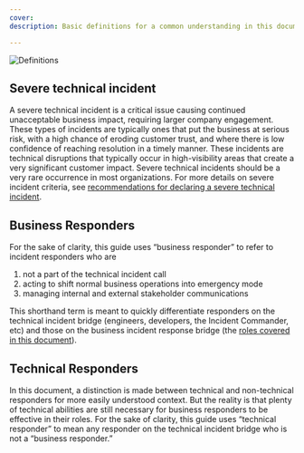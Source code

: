```yaml
---
cover:
description: Basic definitions for a common understanding in this document

---
```

![Definitions](../assets/img/headers/Business_Definitions.png)

## Severe technical incident
A severe technical incident is a critical issue causing continued unacceptable business impact, requiring larger company engagement. These types of incidents are typically ones that put the business at serious risk, with a high chance of eroding customer trust, and where there is low confidence of reaching resolution in a timely manner. These incidents are technical disruptions that typically occur in high-visibility areas that create a very significant customer impact. Severe technical incidents should be a very rare occurrence in most organizations. For more details on severe incident criteria, see [recommendations for declaring a severe technical incident](declaring.md).

## Business Responders
For the sake of clarity, this guide uses “business responder” to refer to incident responders who are

1. not a part of the technical incident call
1. acting to shift normal business operations into emergency mode
1. managing internal and external stakeholder communications

This shorthand term is meant to quickly differentiate responders on the technical incident bridge (engineers, developers, the Incident Commander, etc) and those on the business incident response bridge (the [roles covered in this document](before/roles.md)).

## Technical Responders
In this document, a distinction is made between technical and non-technical responders for more easily understood context. But the reality is that plenty of technical abilities are still necessary for business responders to be effective in their roles. For the sake of clarity, this guide uses “technical responder” to mean any responder on the technical incident bridge who is not a “business responder.”

